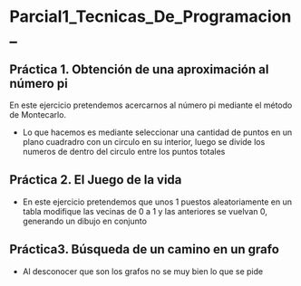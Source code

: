 # Parcial1_Tecnicas_De_Programacion_


## Práctica 1. Obtención de una aproximación al número pi

En este ejercicio pretendemos acercarnos al número pi mediante el método de Montecarlo.
   * Lo que hacemos es mediante seleccionar una cantidad de puntos en un plano cuadradro con un circulo en su interior, luego se divide los numeros de dentro del circulo entre los puntos totales
    
## Práctica 2. El Juego de la vida
  * En este ejercicio pretendemos que unos 1 puestos aleatoriamente en un tabla modifique las vecinas de 0 a 1 y las anteriores se vuelvan 0, generando un  dibujo en conjunto
 
 ## Práctica3. Búsqueda de un camino en un grafo
   * Al desconocer que son los grafos no se muy bien lo que se pide
